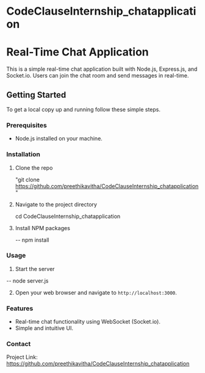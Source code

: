 # CodeClauseInternship_chatapplication

# Real-Time Chat Application

This is a simple real-time chat application built with Node.js, Express.js, and Socket.io. Users can join the chat room and send messages in real-time.

## Getting Started

To get a local copy up and running follow these simple steps.

### Prerequisites

- Node.js installed on your machine.

### Installation

1. Clone the repo

    "git clone https://github.com/preethikavitha/CodeClauseInternship_chatapplication"
   
2. Navigate to the project directory
   
   cd CodeClauseInternship_chatapplication 
   
3. Install NPM packages
   
   -- npm install
   

### Usage

1. Start the server
   
  -- node server.js
   
2. Open your web browser and navigate to `http://localhost:3000`.

### Features

- Real-time chat functionality using WebSocket (Socket.io).
- Simple and intuitive UI.

### Contact

Project Link: https://github.com/preethikavitha/CodeClauseInternship_chatapplication


